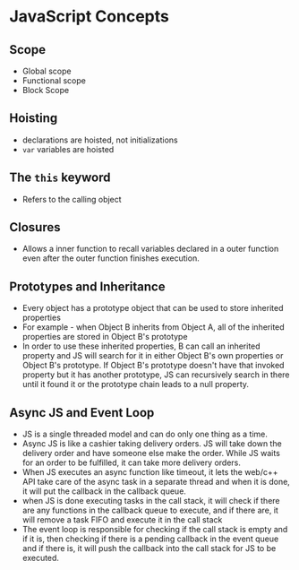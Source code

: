 # JavaScript Concepts

## Scope
- Global scope
- Functional scope
- Block Scope

## Hoisting
- declarations are hoisted, not initializations
- `var` variables are hoisted

## The `this` keyword
- Refers to the calling object

## Closures
- Allows a inner function to recall variables declared in a outer function even after the outer function finishes execution.

## Prototypes and Inheritance
- Every object has a prototype object that can be used to store inherited properties
- For example - when Object B inherits from Object A, all of the inherited properties are stored in Object B's prototype
- In order to use these inherited properties, B can call an inherited property and JS will search for it in either Object B's own properties or Object B's prototype. If Object B's prototype doesn't have that invoked property but it has another prototype, JS can recursively search in there until it found it or the prototype chain leads to a null property.

## Async JS and Event Loop
- JS is a single threaded model and can do only one thing as a time.
- Async JS is like a cashier taking delivery orders. JS will take down the delivery order and have someone else make the order. While JS waits for an order to be fulfilled, it can take more delivery orders.
- When JS executes an async function like timeout, it lets the web/c++ API take care of the async task in a separate thread and when it is done, it will put the callback in the callback queue.
- when JS is done executing tasks in the call stack, it will check if there are any functions in the callback queue to execute, and if there are, it will remove a task FIFO and execute it in the call stack
- The event loop is responsible for checking if the call stack is empty and if it is, then checking if there is a pending callback in the event queue and if there is, it will push the callback into the call stack for JS to be executed.
